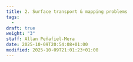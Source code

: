 ```yaml
---
title: 2. Surface transport & mapping problems
tags:
  - 
draft: true
weight: "3"
staff: Allan Peñafiel-Mera
date: 2025-10-09T20:54:08+01:00
modified: 2025-10-09T21:01:23+01:00
---
```

